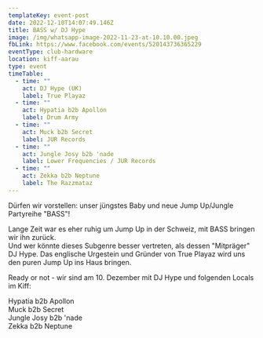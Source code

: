 ```yaml
---
templateKey: event-post
date: 2022-12-10T14:07:49.146Z
title: BASS w/ DJ Hype
image: /img/whatsapp-image-2022-11-23-at-10.10.00.jpeg
fbLink: https://www.facebook.com/events/520143736365229
eventType: club-hardware
location: kiff-aarau
type: event
timeTable:
  - time: ""
    act: DJ Hype (UK)
    label: True Playaz
  - time: ""
    act: Hypatia b2b Apollon
    label: Drum Army
  - time: ""
    act: Muck b2b Secret
    label: JUR Records
  - time: ""
    act: Jungle Josy b2b 'nade
    label: Lower Frequencies / JUR Records
  - time: ""
    act: Zekka b2b Neptune
    label: The Razzmataz
---
```

Dürfen wir vorstellen: unser jüngstes Baby und neue Jump Up/Jungle Partyreihe "BASS"!

Lange Zeit war es eher ruhig um Jump Up in der Schweiz, mit BASS bringen wir ihn zurück.\
Und wer könnte dieses Subgenre besser vertreten, als dessen "Mitpräger" DJ Hype. Das englische Urgestein und Gründer von True Playaz wird uns den puren Jump Up ins Haus bringen.

Ready or not - wir sind am 10. Dezember mit DJ Hype und folgenden Locals im Kiff:

Hypatia b2b Apollon\
Muck b2b Secret\
Jungle Josy b2b 'nade\
Zekka b2b Neptune